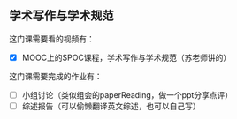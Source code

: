 ## 学术写作与学术规范

这门课需要看的视频有：

- [x] MOOC上的SPOC课程，学术写作与学术规范（苏老师讲的）

这门课需要完成的作业有：

- [ ] 小组讨论（类似组会的paperReading，做一个ppt分享点评） 
- [ ] 综述报告（可以偷懒翻译英文综述，也可以自己写）